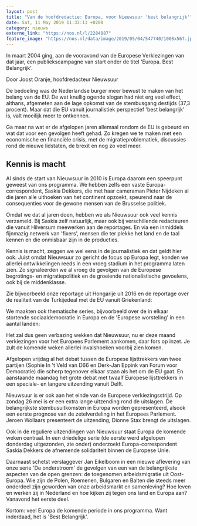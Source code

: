 ```yaml
---
layout: post
title: "Van de hoofdredactie: Europa, voor Nieuwsuur 'best belangrijk'"
date: Sat, 11 May 2019 11:33:13 +0200
category: nieuws
externe_link: "https://nos.nl/l/2284087"
feature_image: "https://nos.nl/data/image/2019/05/04/547740/1008x567.jpg"
---
```


<p>In maart 2004 ging, aan de vooravond van de Europese Verkiezingen van dat jaar, een publiekscampagne van start onder de titel 'Europa. Best Belangrijk'.</p>
<p>Door Joost Oranje, hoofdredacteur Nieuwsuur</p>
<p>De bedoeling was de Nederlandse burger meer bewust te maken van het belang van de EU. De wat knullig ogende slogan had niet erg veel effect, althans, afgemeten aan de lage opkomst van de stembusgang destijds (37,3 procent). Maar dat die EU vanuit journalistiek perspectief 'best belangrijk' is, valt moeilijk meer te ontkennen.</p>
<p>Ga maar na wat er de afgelopen jaren allemaal rondom de EU is gebeurd en wat dat voor een gevolgen heeft gehad. Zo kregen we te maken met een economische en financiële crisis, met de migratieproblematiek, discussies rond de nieuwe lidstaten, de brexit en nog zo veel meer.</p>
<h2>Kennis is macht</h2>
<p>Al sinds de start van Nieuwsuur in 2010 is Europa daarom een speerpunt geweest van ons programma. We hebben zelfs een vaste Europa-correspondent, Saskia Dekkers, die met haar cameraman Pieter Nijdeken al die jaren alle uithoeken van het continent opzoekt, speurend naar de consequenties voor de gewone mensen van de Brusselse politiek.</p>
<p>Omdat we dat al jaren doen, hebben we als Nieuwsuur ook veel kennis verzameld. Bij Saskia zelf natuurlijk, maar ook bij verschillende redacteuren die vanuit Hilversum meewerken aan de reportages. En via een inmiddels fijnmazig netwerk van 'fixers', mensen die ter plekke het land en de taal kennen en die onmisbaar zijn in de producties.</p>
<p>Kennis is macht, zeggen we wel eens in de journalistiek en dat geldt hier ook. Juist omdat Nieuwsuur zo gericht de focus op Europa legt, konden we allerlei ontwikkelingen reeds in een vroeg stadium in het programma laten zien. Zo signaleerden we al vroeg de gevolgen van de Europese begrotings- en migratiepolitiek en de groeiende nationalistische gevoelens, ook bij de middenklasse.</p>
<p>Zie bijvoorbeeld onze reportage uit Hongarije uit 2016 en de reportage over de realiteit van de Turkijedeal met de EU vanuit Griekenland:</p>
<p>We maakten ook thematische series, bijvoorbeeld over de in elkaar stortende sociaaldemocratie in Europa en de 'Europese worsteling' in een aantal landen:</p>
<p>Het zal dus geen verbazing wekken dat Nieuwsuur, nu er deze maand verkiezingen voor het Europees Parlement aankomen, daar fors op inzet. Je zult de komende weken allerlei invalshoeken voorbij zien komen.</p>
<p>Afgelopen vrijdag al het debat tussen de Europese lijsttrekkers van twee partijen (Sophie In 't Veld van D66 en Derk-Jan Eppink van Forum voor Democratie) die scherp tegenover elkaar staan als het om de EU gaat. En aanstaande maandag het grote debat met twaalf Europese lijsttrekkers in een speciale- en langere uitzending vanuit Delft.</p>
<p>Nieuwsuur is er ook aan het einde van de Europese verkiezingsstrijd. Op zondag 26 mei is er een extra lange uitzending rond de uitslagen. De belangrijkste stembusuitkomsten in Europa worden gepresenteerd, alsook een eerste prognose van de zetelverdeling in het Europees Parlement. Jeroen Wollaars presenteert de uitzending, Dionne Stax brengt de uitslagen.</p>
<p>Ook in de reguliere uitzendingen van Nieuwsuur staat Europa de komende weken centraal. In een driedelige serie (de eerste werd afgelopen donderdag uitgezonden, zie onder) onderzoekt Europa-correspondent Saskia Dekkers de afnemende solidariteit binnen de Europese Unie.</p>
<p>Daarnaast schetst verslaggever Jan Eikelboom in een nieuwe aflevering van onze serie 'De onderstroom' de gevolgen van een van de belangrijkste aspecten van de open grenzen: de toegenomen arbeidsmigratie uit Oost-Europa. Wie zijn de Polen, Roemenen, Bulgaren en Balten die steeds meer onderdeel zijn geworden van onze arbeidsmarkt en samenleving? Hoe leven en werken zij in Nederland en hoe kijken zij tegen ons land en Europa aan? Vanavond het eerste deel.</p>
<p>Kortom: veel Europa de komende periode in ons programma. Want inderdaad, het is 'Best Belangrijk'.</p>
